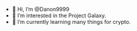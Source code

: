 - 👋 Hi, I’m @Danon9999
- 👀 I’m interested in the Project Galaxy.
- 🌱 I’m currently learning many things for crypto.


<!---
Danon9999/Danon9999 is a ✨ special ✨ repository because its `README.md` (this file) appears on your GitHub profile.
You can click the Preview link to take a look at your changes.
--->
